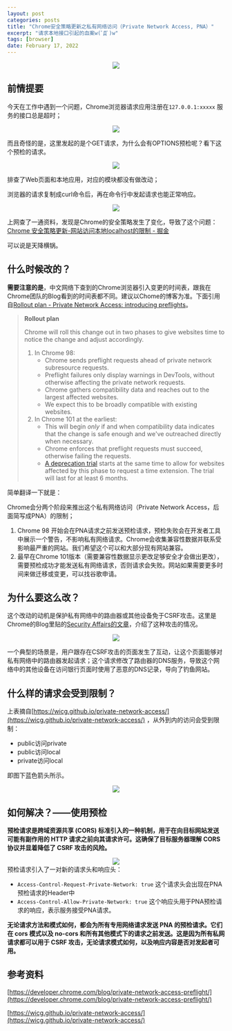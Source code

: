```yaml
---
layout: post
categories: posts
title: "Chrome安全策略更新之私有网络访问（Private Network Access, PNA）"
excerpt: "请求本地接口引起的血案w(ﾟДﾟ)w"
tags: [browser]
date: February 17, 2022
---
```



<center>
  <img src="/images/2022-02-17-PNA/0.jpeg">
</center>

## 前情提要

今天在工作中遇到一个问题，Chrome浏览器请求应用注册在`127.0.0.1:xxxxx` 服务的接口总是超时；

<center>
  <img src="/images/2022-02-17-PNA/1.png">
</center>

而且奇怪的是，这里发起的是个GET请求，为什么会有OPTIONS预检呢？看下这个预检的请求。

<center>
  <img src="/images/2022-02-17-PNA/2.png">
</center>

排查了Web页面和本地应用，对应的模块都没有做改动；

浏览器的请求复制成curl命令后，再在命令行中发起请求也能正常响应。

<center>
  <img src="/images/2022-02-17-PNA/3.png">
</center>

上网查了一通资料，发现是Chrome的安全策略发生了变化，导致了这个问题：[Chrome 安全策略更新-网站访问本地localhost的限制 - 掘金](https://juejin.cn/post/7025252808978858014)

可以说是天降横锅。

## 什么时候改的？

**需要注意的是**，中文网络下查到的Chrome浏览器引入变更的时间表，跟我在Chrome团队的Blog看到的时间表都不同。建议以Chome的博客为准。下面引用自[Rollout plan - Private Network Access: introducing preflights](https://developer.chrome.com/blog/private-network-access-preflight/)。

> **Rollout plan**
> 
> 
> Chrome will roll this change out in two phases to give websites time to notice the change and adjust accordingly.
> 
> 1. In Chrome 98:
>     - Chrome sends preflight requests ahead of private network subresource requests.
>     - Preflight failures only display warnings in DevTools, without otherwise affecting the private network requests.
>     - Chrome gathers compatibility data and reaches out to the largest affected websites.
>     - We expect this to be broadly compatible with existing websites.
> 2. In Chrome 101 at the earliest:
>     - This will begin *only* if and when compatibility data indicates that the change is safe enough and we've outreached directly when necessary.
>     - Chrome enforces that preflight requests must succeed, otherwise failing the requests.
>     - [A deprecation trial](https://developer.chrome.com/blog/origin-trials/#deprecation-trials) starts at the same time to allow for websites affected by this phase to request a time extension. The trial will last for at least 6 months.

简单翻译一下就是：

Chrome会分两个阶段来推出这个私有网络访问（Private Network Access，后面简写成PNA）的限制；

1. Chrome 98 开始会在PNA请求之前发送预检请求，预检失败会在开发者工具中展示一个警告，不影响私有网络请求。Chrome会收集兼容性数据并联系受影响最严重的网站。我们希望这个可以和大部分现有网站兼容。
2. 最早在Chrome 101版本（需要兼容性数据显示更改足够安全才会做出更改），需要预检成功才能发送私有网络请求，否则请求会失败。网站如果需要更多时间来做迁移或变更，可以找谷歌申请。

## 为什么要这么改？

这个改动的动机是保护私有网络中的路由器或其他设备免于CSRF攻击。这里是Chrome的Blog里贴的[Security Affairs的文章](https://securityaffairs.co/wordpress/22743/cyber-crime/soho-pharming-attack.html)，介绍了这种攻击的情况。

<center>
  <img src="/images/2022-02-17-PNA/4.png">
</center>

一个典型的场景是，用户跟存在CSRF攻击的页面发生了互动，让这个页面能够对私有网络中的路由器发起请求；这个请求修改了路由器的DNS服务，导致这个网络中的其他设备在访问银行页面时使用了恶意的DNS记录，导向了钓鱼网站。

## 什么样的请求会受到限制？

上表摘自[https://wicg.github.io/private-network-access/](https://wicg.github.io/private-network-access/) ，从外到内的访问会受到限制：

- public访问private
- public访问local
- private访问local

即图下蓝色箭头所示。

<center>
  <img src="/images/2022-02-17-PNA/5.png">
</center>


## 如何解决？——使用预检

**预检请求是跨域资源共享 (CORS) 标准引入的一种机制，用于在向目标网站发送可能有副作用的 HTTP 请求之前向其请求许可。这确保了目标服务器理解 CORS 协议并显着降低了 CSRF 攻击的风险。**

<center>
  <img src="/images/2022-02-17-PNA/6.png">
</center>
预检请求引入了一对新的请求头和响应头：

- `Access-Control-Request-Private-Network: true` 这个请求头会出现在PNA预检请求的Header中
- `Access-Control-Allow-Private-Network: true` 这个响应头用于PNA预检请求的响应，表示服务接受PNA请求。

**无论请求方法和模式如何，都会为所有专用网络请求发送 PNA 的预检请求。它们在 cors 模式以及 no-cors 和所有其他模式下的请求之前发送。这是因为所有私网请求都可以用于 CSRF 攻击，无论请求模式如何，以及响应内容是否对发起者可用。**

## 参考资料

[https://developer.chrome.com/blog/private-network-access-preflight/](https://developer.chrome.com/blog/private-network-access-preflight/)

[https://wicg.github.io/private-network-access/](https://wicg.github.io/private-network-access/)